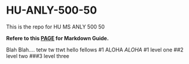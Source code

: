 # HU-ANLY-500-50
This is the repo for HU MS ANLY 500 50

**Refere to this [PAGE](https://guides.github.com/features/mastering-markdown/) for Markdown Guide.**

Blah Blah.... 
tetw tw ttwt 
hello fellows
#1 ALOHA
*ALOHA*
#1 level one
##2 level two
###3 level three
